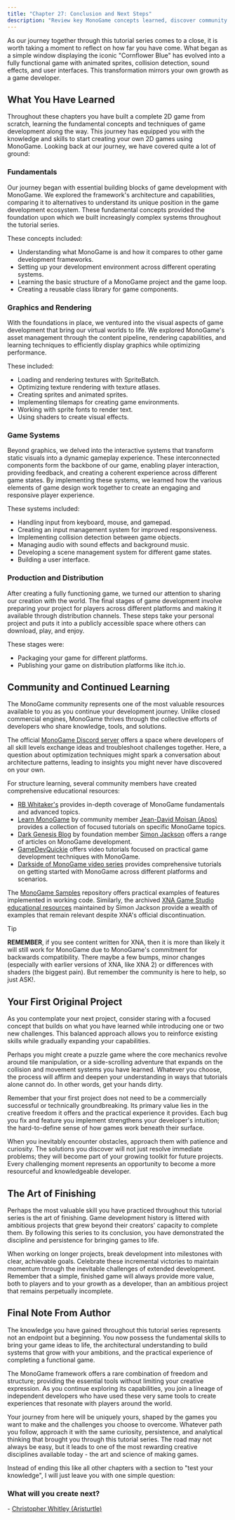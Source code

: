 ```yaml
---
title: "Chapter 27: Conclusion and Next Steps"
description: "Review key MonoGame concepts learned, discover community resources, and get practical advice for beginning your own game development projects."
---
```


As our journey together through this tutorial series comes to a close, it is worth taking a moment to reflect on how far you have come.  What began as a simple window displaying the iconic "Cornflower Blue" has evolved into a fully functional game with animated sprites, collision detection, sound effects, and user interfaces.  This transformation mirrors your own growth as a game developer.

## What You Have Learned

Throughout these chapters you have built a complete 2D game from scratch, learning the fundamental concepts and techniques of game development along the way.  This journey has equipped you with the knowledge and skills to start creating your own 2D games using MonoGame. Looking back at our journey, we have covered quite a lot of ground:

### Fundamentals

Our journey began with essential building blocks of game development with MonoGame.  We explored the framework's architecture and capabilities, comparing it to alternatives to understand its unique position in the game development ecosystem.  These fundamental concepts provided the foundation upon which we built increasingly complex systems throughout the tutorial series.

These concepts included:

- Understanding what MonoGame is and how it compares to other game development frameworks.
- Setting up your development environment across different operating systems.
- Learning the basic structure of a MonoGame project and the game loop.
- Creating a reusable class library for game components.

### Graphics and Rendering

With the foundations in place, we ventured into the visual aspects of game development that bring our virtual worlds to life.  We explored MonoGame's asset management through the content pipeline, rendering capabilities, and learning techniques to efficiently display graphics while optimizing performance.

These included:

- Loading and rendering textures with SpriteBatch.
- Optimizing texture rendering with texture atlases.
- Creating sprites and animated sprites.
- Implementing tilemaps for creating game environments.
- Working with sprite fonts to render text.
- Using shaders to create visual effects.

### Game Systems

Beyond graphics, we delved into the interactive systems that transform static visuals into a dynamic gameplay experience.  These interconnected components form the backbone of our game, enabling player interaction, providing feedback, and creating a coherent experience across different game states.  By implementing these systems, we learned how the various elements of game design work together to create an engaging and responsive player experience.

These systems included:

- Handling input from keyboard, mouse, and gamepad.
- Creating an input management system for improved responsiveness.
- Implementing collision detection between game objects.
- Managing audio with sound effects and background music.
- Developing a scene management system for different game states.
- Building a user interface.

### Production and Distribution

After creating a fully functioning game, we turned our attention to sharing our creation with the world.  The final stages of game development involve preparing your project for players across different platforms and making it available through distribution channels.  These steps take your personal project and puts it into a publicly accessible space where others can download, play, and enjoy.

These stages were:

- Packaging your game for different platforms.
- Publishing your game on distribution platforms like itch.io.

## Community and Continued Learning

The MonoGame community represents one of the most valuable resources available to you as you continue your development journey.  Unlike closed commercial engines, MonoGame thrives through the collective efforts of developers who share knowledge, tools, and solutions.

The official [MonoGame Discord server](https://discord.gg/MonoGame) offers a space where developers of all skill levels exchange ideas and troubleshoot challenges together.  Here, a question about optimization techniques might spark a conversation about architecture patterns, leading to insights you might never have discovered on your own.

For structure learning, several community members have created comprehensive educational resources:

- [RB Whitaker's](http://rbwhitaker.wikidot.com/MonoGame-getting-started-tutorials) provides in-depth coverage of MonoGame fundamentals and advanced topics.
- [Learn MonoGame](https://learn-MonoGame.github.io/) by community member [Jean-David Moisan (Apos)](https://github.com/Apostolique) provides a collection of focused tutorials on specific MonoGame topics.
- [Dark Genesis Blog](https://darkgenesis.zenithmoon.com/tag.html?tag=MonoGame) by foundation member [Simon Jackson](https://github.com/SimonDarksideJ) offers a range of articles on MonoGame development.
- [GameDevQuickie](https://www.youtube.com/@GameDevQuickie/) offers video tutorials focused on practical game development techniques with MonoGame.
- [Darkside of MonoGame video series](https://www.youtube.com/@DarksideofMonoGame) provides comprehensive tutorials on getting started with MonoGame across different platforms and scenarios.

The [MonoGame Samples](https://github.com/MonoGame/MonoGame.Samples) repository offers practical examples of features implemented in working code. Similarly, the archived [XNA Game Studio educational resources](https://github.com/SimonDarksideJ/XNAGameStudio) maintained by Simon Jackson provide a wealth of examples that remain relevant despite XNA's official discontinuation.

> [!TIP]
> **REMEMBER**, if you see content written for XNA, then it is more than likely it will still work for MonoGame due to MonoGame's commitment for backwards compatibility.  There maybe a few bumps, minor changes (especially with earlier versions of XNA, like XNA 2) or differences with shaders (the biggest pain).  But remember the community is here to help, so just ASK!.

## Your First Original Project

As you contemplate your next project, consider staring with a focused concept that builds on what you have learned while introducing one or two new challenges.  This balanced approach allows you to reinforce existing skills while gradually expanding your capabilities.

Perhaps you might create a puzzle game where the core mechanics revolve around tile manipulation, or a side-scrolling adventure that expands on the collision and movement systems you have learned.  Whatever you choose, the process will affirm and deepen your understanding in ways that tutorials alone cannot do.  In other words, get your hands dirty.

Remember that your first project does not need to be a commercially successful or technically groundbreaking.  Its primary value lies in the creative freedom it offers and the practical experience it provides.  Each bug you fix and feature you implement strengthens your developer's intuition; the hard-to-define sense of how games work beneath their surface.

When you inevitably encounter obstacles, approach them with patience and curiosity.  The solutions you discover will not just resolve immediate problems; they will become part of your growing toolkit for future projects. Every challenging moment represents an opportunity to become a more resourceful and knowledgeable developer.

## The Art of Finishing

Perhaps the most valuable skill you have practiced throughout this tutorial series is the art of finishing.  Game development history is littered with ambitious projects that grew beyond their creators' capacity to complete them.  By following this series to its conclusion, you have demonstrated the discipline and persistence for bringing games to life.

When working on longer projects, break development into milestones with clear, achievable goals.  Celebrate these incremental victories to maintain momentum through the inevitable challenges of extended development.  Remember that a simple, finished game will always provide more value, both to players and to your growth as a developer, than an ambitious project that remains perpetually incomplete.

## Final Note From Author

The knowledge you have gained throughout this tutorial series represents not an endpoint but a beginning. You now possess the fundamental skills to bring your game ideas to life, the architectural understanding to build systems that grow with your ambitions, and the practical experience of completing a functional game.

The MonoGame framework offers a rare combination of freedom and structure; providing the essential tools without limiting your creative expression.  As you continue exploring its capabilities, you join a lineage of independent developers who have used these very same tools to create experiences that resonate with players around the world.

Your journey from here will be uniquely yours, shaped by the games you want to make and the challenges you choose to overcome.  Whatever path you follow, approach it with the same curiosity, persistence, and analytical thinking that brought you through this tutorial series.  The road may not always be easy, but it leads to one of the most rewarding creative disciplines available today - the art and science of making games.

Instead of ending this like all other chapters with a section to "test your knowledge", I will just leave you with one simple question:

### What will you create next?

\- [Christopher Whitley (Aristurtle)](https://github.com/AristurtleDev)
